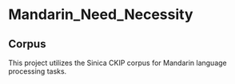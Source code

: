 # Mandarin_Need_Necessity

## Corpus
This project utilizes the Sinica CKIP corpus for Mandarin language processing tasks.